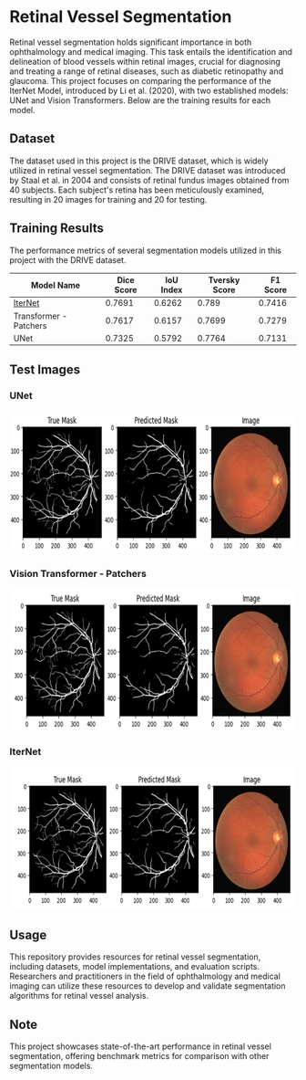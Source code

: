 

# Retinal Vessel Segmentation

Retinal vessel segmentation holds significant importance in both ophthalmology and medical imaging. This task entails the identification and delineation of blood vessels within retinal images, crucial for diagnosing and treating a range of retinal diseases, such as diabetic retinopathy and glaucoma. This project focuses on comparing the performance of the IterNet Model, introduced by Li et al. (2020), with two established models: UNet and Vision Transformers. Below are the training results for each model.

## Dataset

The dataset used in this project is the DRIVE dataset, which is widely utilized in retinal vessel segmentation. The DRIVE dataset was introduced by Staal et al. in 2004 and consists of retinal fundus images obtained from 40 subjects. Each subject's retina has been meticulously examined, resulting in 20 images for training and 20 for testing. 

## Training Results

The performance metrics of several segmentation models utilized in this project with the DRIVE dataset.

| Model Name                                       | Dice Score | IoU Index | Tversky Score | F1 Score |
|--------------------------------------------------|------------|-----------|---------------|----------|
| [IterNet](https://github.com/conscienceli/IterNet) | 0.7691     | 0.6262    | 0.789         | 0.7416   |
| Transformer - Patchers                           | 0.7617     | 0.6157    | 0.7699        | 0.7279   |
| UNet                                             | 0.7325     | 0.5792    | 0.7764        | 0.7131   |



## Test Images

### UNet

<img src="images/image_UNet.png" alt="Image 1" width="800" height="250" title="UNet"> 

### Vision Transformer - Patchers

<img src="images/image_ViT.png" alt="Image 2" width="800" height="250" title="Vision Transformer - Patchers">

### IterNet

<img src="images/image_IterNet.png" alt="Image 2" width="800" height="250" title="                                              IterNet">

## Usage

This repository provides resources for retinal vessel segmentation, including datasets, model implementations, and evaluation scripts. Researchers and practitioners in the field of ophthalmology and medical imaging can utilize these resources to develop and validate segmentation algorithms for retinal vessel analysis.

## Note

This project showcases state-of-the-art performance in retinal vessel segmentation, offering benchmark metrics for comparison with other segmentation models. 
